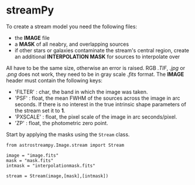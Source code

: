 # streamPy

To create a stream model you need the following files:
  - the **IMAGE** file
  - a **MASK** of all neabry, and overlapping sources
  - if other stars or galaxies contaminate the stream's central region, create an additional **INTERPOLATION MASK** for sources to interpolate over

All have to be the same size, otherwise an error is raised. RGB *.TIF*, *.jpg* or *.png* does not work, they need to be in gray scale *.fits* format. 
The **IMAGE** header must contain the following keys:
  - 'FILTER'  : char, the band in which the image was taken.
  - 'PSF'     : float, the mean FWHM of the sources across the image in arc seconds. If there is no interest in the true intrinsic shape parameters of the stream set it to **1**.
  - 'PXSCALE' : float, the pixel scale of the image in arc seconds/pixel.
  - 'ZP'      : float, the photometric zero point.

Start by applying the masks using the ```Stream``` class.
```
from astrostreampy.Image.stream import Stream

image = "image.fits"
mask = "mask.fits"
intmask = "interpolationmask.fits"

stream = Stream(image,[mask],[intmask])

```

